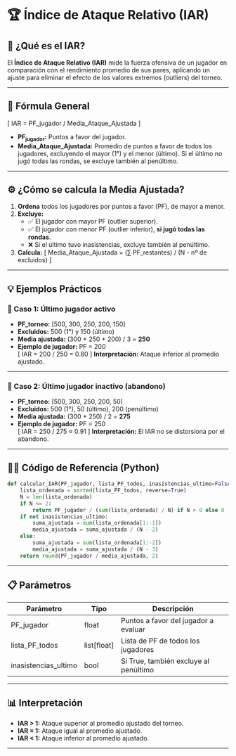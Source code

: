 # 🏆 Índice de Ataque Relativo (IAR)

## 📖 ¿Qué es el IAR?
El **Índice de Ataque Relativo (IAR)** mide la fuerza ofensiva de un jugador en comparación con el rendimiento promedio de sus pares, aplicando un ajuste para eliminar el efecto de los valores extremos (outliers) del torneo.

---

## 📐 Fórmula General

\[
IAR = PF_jugador / Media_Ataque_Ajustada
\]

- **PF<sub>jugador</sub>:** Puntos a favor del jugador.
- **Media_Ataque_Ajustada:** Promedio de puntos a favor de todos los jugadores, excluyendo el mayor (1°) y el menor (último). Si el último no jugó todas las rondas, se excluye también al penúltimo.

---

## ⚙️ ¿Cómo se calcula la Media Ajustada?
1. **Ordena** todos los jugadores por puntos a favor (PF), de mayor a menor.
2. **Excluye:**
   - ✅ El jugador con mayor PF (outlier superior).
   - ✅ El jugador con menor PF (outlier inferior), **si jugó todas las rondas**.
   - ❌ Si el último tuvo inasistencias, excluye también al penúltimo.
3. **Calcula:**
   \[
   Media_Ataque_Ajustada = (∑ PF_restantes) / (N - nº de excluidos)
   \]

---

## 💡 Ejemplos Prácticos

### 🔹 Caso 1: Último jugador activo
- **PF_torneo:** [500, 300, 250, 200, 150]
- **Excluidos:** 500 (1°) y 150 (último)
- **Media ajustada:** (300 + 250 + 200) / 3 = **250**
- **Ejemplo de jugador:** PF = 200  
  \[
  IAR = 200 / 250 = 0.80
  \]
  **Interpretación:** Ataque inferior al promedio ajustado.

---

### 🔹 Caso 2: Último jugador inactivo (abandono)
- **PF_torneo:** [500, 300, 250, 200, 50]
- **Excluidos:** 500 (1°), 50 (último), 200 (penúltimo)
- **Media ajustada:** (300 + 250) / 2 = **275**
- **Ejemplo de jugador:** PF = 250  
  \[
  IAR = 250 / 275 ≈ 0.91
  \]
  **Interpretación:** El IAR no se distorsiona por el abandono.

---

## 🧑‍💻 Código de Referencia (Python)

```python
def calcular_IAR(PF_jugador, lista_PF_todos, inasistencias_ultimo=False):
    lista_ordenada = sorted(lista_PF_todos, reverse=True)
    N = len(lista_ordenada)
    if N <= 2:
        return PF_jugador / (sum(lista_ordenada) / N) if N > 0 else 0
    if not inasistencias_ultimo:
        suma_ajustada = sum(lista_ordenada[1:-1])
        media_ajustada = suma_ajustada / (N - 2)
    else:
        suma_ajustada = sum(lista_ordenada[1:-2])
        media_ajustada = suma_ajustada / (N - 3)
    return round(PF_jugador / media_ajustada, 2)
```

---

## 📋 Parámetros

| Parámetro           | Tipo         | Descripción                                               |
|---------------------|--------------|-----------------------------------------------------------|
| PF_jugador          | float        | Puntos a favor del jugador a evaluar                      |
| lista_PF_todos      | list[float]  | Lista de PF de todos los jugadores                        |
| inasistencias_ultimo| bool         | Si True, también excluye al penúltimo                     |

---

## 📊 Interpretación

- **IAR > 1:** Ataque superior al promedio ajustado del torneo.
- **IAR = 1:** Ataque igual al promedio ajustado.
- **IAR < 1:** Ataque inferior al promedio ajustado.

---
